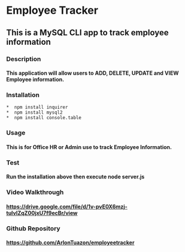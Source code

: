 # Employee Tracker

## This is a MySQL CLI app to track employee information

### Description
#### This application will allow users to ADD, DELETE, UPDATE and VIEW Employee information.

### Installation
    *  npm install inquirer
    *  npm install mysql2
    *  npm install console.table

### Usage
#### This is for Office HR or Admin use to track Employee Information.

### Test
#### Run the installation above then execute node server.js

### Video Walkthrough
#### https://drive.google.com/file/d/1v-pvE0X6mzj-tulvIZqZ00jxU7f9ecBr/view

### Github Repository
#### https://github.com/ArlonTuazon/employeetracker




